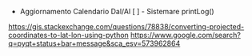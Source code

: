  - Aggiornamento Calendario Dal/Al
[ ] - Sistemare printLog()

https://gis.stackexchange.com/questions/78838/converting-projected-coordinates-to-lat-lon-using-python
https://www.google.com/search?q=pyqt+status+bar+message&sca_esv=573962864